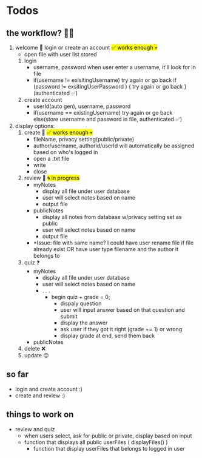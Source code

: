 # Todos

## the workflow? 😵‍💫

1. welcome 👋 login or create an account <mark>✅ works enough 💀</mark>
    - open file with user list stored
    1. login
        - username, password
        when user enter a username, it'll look for in file
        - if(username != exisitingUsername)
            try again or go back
          if (password != exsitingUserPassword ) {
            try again or go back
          }(authenticated ✅)
    2. create account
        - userId(auto gen), username, password
        - if(username == existingUsername)
            try again or go back
          else(store username and password in file, authenticated ✅)
2. display options:
    1. create 📝 <mark>✅ works enough 💀</mark>
        - fileName, privacy setting(public/private)
        - author/username, authorid/userId will automatically be assigned based on who's logged in
        - open a <cardName>.txt file
        - write
        - close
    2. review 📖 <mark>🌀 in progress</mark>
        - myNotes
            - display all file under user database
            - user will select notes based on name
            - output file
        - publicNotes
            - display all notes from database w/privacy setting set as public
            - user will select notes based on name
            - output file
        - *Issue: file with same name? I could have user rename file if file already exist OR have user type filename and the author it belongs to 
    3. quiz ❓
        - myNotes
            - display all file under user database
            - user will select notes based on name
            - . . .
                - begin quiz + grade = 0;
                    - dispaly question
                    - user will input answer based on that question and submit
                    - display the answer
                    - ask user if they got it right (grade += 1) or wrong 
                    - display grade at end, send them back
        - publicNotes
    4. delete ❌
    5. update 🙃

## so far
- login and create account :)
- create and review :)


## things to work on
- review and quiz 
    - when users select, ask for public or private, display based on input
    - function that displays all public userFiles ( displayFiles() )
        - function that display userFiles that belongs to logged in user
